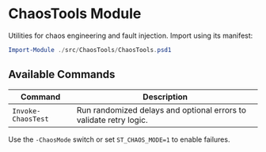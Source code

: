 # ChaosTools Module

Utilities for chaos engineering and fault injection. Import using its manifest:

```powershell
Import-Module ./src/ChaosTools/ChaosTools.psd1
```

## Available Commands

| Command | Description |
|---------|-------------|
| `Invoke-ChaosTest` | Run randomized delays and optional errors to validate retry logic. |

Use the `-ChaosMode` switch or set `ST_CHAOS_MODE=1` to enable failures.

